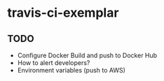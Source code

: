 # travis-ci-exemplar

## TODO
- Configure Docker Build and push to Docker Hub
- How to alert developers? 
- Environment variables (push to AWS)